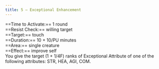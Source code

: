 ```yaml
---
title: 5 – Exceptional Enhancement
---
```

==Time to Activate:== 1 round  
==Resist Check:== willing target  
==Target:== touch  
==Duration:== 10 + 10/PU minutes  
==Area:== single creature  
==Effect:== improve self  
You give the target (1 + 1/4F) ranks of Exceptional Attribute of one of the following attributes: STR, HEA, AGI, COM.  
